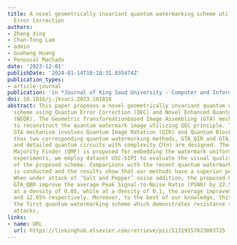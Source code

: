 ```yaml
---
title: A novel geometrically invariant quantum watermarking scheme utilizing Quantum
  Error Correction
authors:
- Zheng Xing
- Chan-Tong Lam
- admin
- Guoheng Huang
- Penousal Machado
date: '2023-12-01'
publishDate: '2024-01-14T10:18:31.835474Z'
publication_types:
- article-journal
publication: 'in *Journal of King Saud University - Computer and Information Sciences* [SCI,JCR Q1]'
doi: 10.1016/j.jksuci.2023.101818
abstract: This paper proposes a novel geometrically invariant quantum watermarking
  scheme using Quantum Error Correction (QEC) and Novel Enhanced Quantum Image Representation
  (NEQR). The Geometric Transformationbased Image Assembling (GTA) mechanism is proposed
  to reconstruct the quantum watermark image utilizing QEC principle. The proposed
  GTA mechanism involves Quantum Image Rotation (QIR) and Quantum Block Rotation (QBR),
  thus two corresponding quantum watermarking methods, GTA_QIR and GTA_QBR, are proposed
  and detailed quantum circuits with complexity 𝑂(𝑛) are designed. Then the Quantum
  Majority Finder (QMF) is proposed for embedding the watermark uniformly. In the
  experiments, we employ dataset USC-SIPI to evaluate the visual quality and robustness
  of the proposed scheme. Comparisons with the recent quantum watermarking methods
  is conducted and the results show that our methods have a superior performance.
  When under attack of ’Salt and Pepper’ noise addition, the proposed GTA_QIR and
  GTA_QBR improve the average Peak Signal-to-Noise Ratio (PSNR) by 22.57% and 23.49%
  at a density of 0.05, while at a density of 0.1, the average improvement is 11.13%
  and 12.05% respectively. Moreover, to the best of our knowledge, this is one of
  the first quantum watermarking scheme which demonstrates resistance to geometric
  attacks.
links:
- name: URL
  url: https://linkinghub.elsevier.com/retrieve/pii/S1319157823003725
---
```

